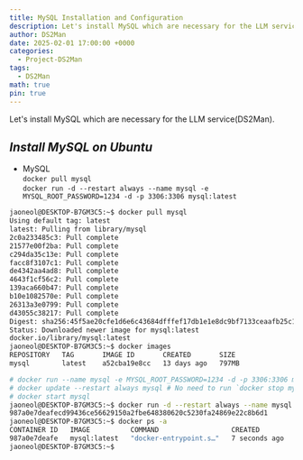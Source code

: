 ```yaml
---
title: MySQL Installation and Configuration
description: Let's install MySQL which are necessary for the LLM service(DS2Man).
author: DS2Man
date: 2025-02-01 17:00:00 +0000
categories:
  - Project-DS2Man
tags:
  - DS2Man
math: true
pin: true
---
```


Let's install MySQL which are necessary for the LLM service(DS2Man).

<!--
Let's install MySQL which are necessary for the LLM service(DS2Man).
-->

## *Install MySQL on Ubuntu*

- MySQL    
	`docker pull mysql`        
	`docker run -d --restart always --name mysql -e MYSQL_ROOT_PASSWORD=1234 -d -p 3306:3306 mysql:latest`      

<!--
MySQL
-->

```bash
jaoneol@DESKTOP-B7GM3C5:~$ docker pull mysql
Using default tag: latest
latest: Pulling from library/mysql
2c0a233485c3: Pull complete
21577e00f2ba: Pull complete
c294da35c13e: Pull complete
facc8f3107c1: Pull complete
de4342aa4ad8: Pull complete
4643f1cf56c2: Pull complete
139aca660b47: Pull complete
b10e1082570e: Pull complete
26313a3e0799: Pull complete
d43055c38217: Pull complete
Digest: sha256:45f5ae20cfe1d6e6c43684dfffef17db1e1e8dc9bf7133ceaafb25c16b10f31b
Status: Downloaded newer image for mysql:latest
docker.io/library/mysql:latest
jaoneol@DESKTOP-B7GM3C5:~$ docker images
REPOSITORY   TAG       IMAGE ID       CREATED       SIZE
mysql        latest    a52cba19e8cc   13 days ago   797MB
```

```bash
# docker run --name mysql -e MYSQL_ROOT_PASSWORD=1234 -d -p 3306:3306 mysql:latest
# docker update --restart always mysql # No need to run `docker stop mysql`. The update takes effect immediately.
# docker start mysql
jaoneol@DESKTOP-B7GM3C5:~$ docker run -d --restart always --name mysql -e MYSQL_ROOT_PASSWORD=1234 -d -p 3306:3306 mysql:latest
987a0e7deafecd99436ce56629150a2fbe648380620c5230fa24869e22c8b6d1
jaoneol@DESKTOP-B7GM3C5:~$ docker ps -a
CONTAINER ID   IMAGE          COMMAND                  CREATED         STATUS         PORTS                                                  NAMES
987a0e7deafe   mysql:latest   "docker-entrypoint.s…"   7 seconds ago   Up 6 seconds   0.0.0.0:3306->3306/tcp, :::3306->3306/tcp, 33060/tcp   mysql
jaoneol@DESKTOP-B7GM3C5:~$
```
